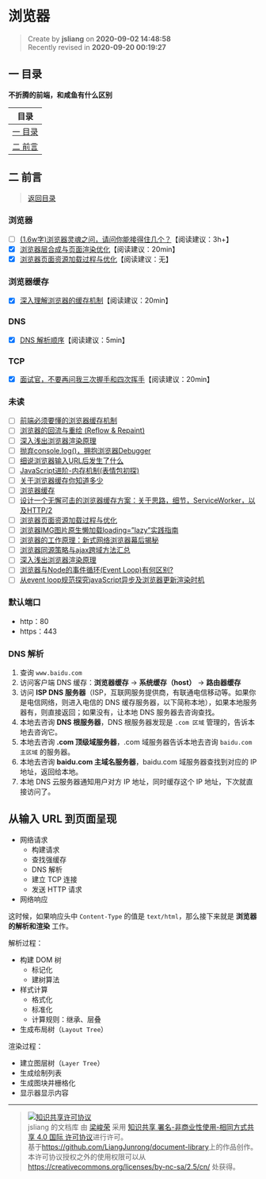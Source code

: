 浏览器
===

> Create by **jsliang** on **2020-09-02 14:48:58**  
> Recently revised in **2020-09-20 00:19:27**

## <a name="chapter-one" id="chapter-one"></a>一 目录

**不折腾的前端，和咸鱼有什么区别**

| 目录 |
| --- |
| [一 目录](#chapter-one) |
| <a name="catalog-chapter-two" id="catalog-chapter-two"></a>[二 前言](#chapter-two) |

## <a name="chapter-two" id="chapter-two"></a>二 前言

> [返回目录](#chapter-one)

### 浏览器

* [ ] [(1.6w字)浏览器灵魂之问，请问你能接得住几个？](https://juejin.im/post/6844904021308735502)【阅读建议：3h+】
* [x] [浏览器层合成与页面渲染优化](https://juejin.im/post/6844903966573068301)【阅读建议：20min】
* [x] [浏览器页面资源加载过程与优化](https://juejin.im/post/6844903545016156174)【阅读建议：无】

### 浏览器缓存

* [x] [深入理解浏览器的缓存机制](https://www.jianshu.com/p/54cc04190252)【阅读建议：20min】

### DNS

* [x] [DNS 解析顺序](https://blog.csdn.net/Yooneep/article/details/89882123)【阅读建议：5min】

### TCP

* [x] [面试官，不要再问我三次握手和四次挥手](https://zhuanlan.zhihu.com/p/86426969)【阅读建议：20min】

### 未读

* [ ] [前端必须要懂的浏览器缓存机制](https://juejin.im/entry/6844903599537930253)
* [ ] [浏览器的回流与重绘 (Reflow & Repaint)](https://juejin.im/post/6844903569087266823)
* [ ] [深入浅出浏览器渲染原理](https://zhuanlan.zhihu.com/p/53913989)
* [ ] [抛弃console.log()，拥抱浏览器Debugger](https://zhuanlan.zhihu.com/p/52077620)
* [ ] [细说浏览器输入URL后发生了什么](https://juejin.im/post/5e32449d6fb9a02fe4581907)
* [ ] [JavaScript进阶-内存机制(表情包初探)](https://juejin.im/post/6844904033317027854)
* [ ] [关于浏览器缓存你知道多少](https://mp.weixin.qq.com/s/Wvc0lkLpgyEW_u7bbMdvpQ)
* [ ] [浏览器缓存](https://github.com/xiangxingchen/blog/issues/9)
* [ ] [设计一个无懈可击的浏览器缓存方案：关于思路，细节，ServiceWorker，以及HTTP/2](https://zhuanlan.zhihu.com/p/28113197)
* [ ] [浏览器页面资源加载过程与优化](https://juejin.im/post/5a4ed917f265da3e317df515)
* [ ] [浏览器IMG图片原生懒加载loading=”lazy”实践指南](https://www.zhangxinxu.com/wordpress/2019/09/native-img-loading-lazy/)
* [ ] [浏览器的工作原理：新式网络浏览器幕后揭秘](https://www.html5rocks.com/zh/tutorials/internals/howbrowserswork/)
* [ ] [浏览器同源策略与ajax跨域方法汇总](https://www.jianshu.com/p/438183ddcea8)
* [ ] [深入浅出浏览器渲染原理](https://zhuanlan.zhihu.com/p/53913989)
* [ ] [浏览器与Node的事件循环(Event Loop)有何区别?](https://zhuanlan.zhihu.com/p/54882306)
* [ ] [从event loop规范探究javaScript异步及浏览器更新渲染时机](https://github.com/aooy/blog/issues/5)

### 默认端口

* http：80
* https：443

### DNS 解析

1. 查询 `www.baidu.com`
2. 访问客户端 DNS 缓存：**浏览器缓存** -> **系统缓存（host）** -> **路由器缓存**
3. 访问 **ISP DNS 服务器**（ISP，互联网服务提供商，有联通电信移动等。如果你是电信网络，则进入电信的 DNS 缓存服务器，以下简称本地），如果本地服务器有，则直接返回；如果没有，让本地 DNS 服务器去咨询查找。
4. 本地去咨询 **DNS 根服务器**，DNS 根服务器发现是 `.com 区域` 管理的，告诉本地去咨询它。
5. 本地去咨询 **.com 顶级域服务器**，.com 域服务器告诉本地去咨询 `baidu.com 主区域` 的服务器。
6. 本地去咨询 **baidu.com 主域名服务器**，baidu.com 域服务器查找到对应的 IP 地址，返回给本地。
7. 本地 DNS 云服务器通知用户对方 IP 地址，同时缓存这个 IP 地址，下次就直接访问了。

## 从输入 URL 到页面呈现

* 网络请求
  * 构建请求
  * 查找强缓存
  * DNS 解析
  * 建立 TCP 连接
  * 发送 HTTP 请求
* 网络响应

这时候，如果响应头中 `Content-Type` 的值是 `text/html`，那么接下来就是 **浏览器的解析和渲染** 工作。

解析过程：

* 构建 DOM 树
  * 标记化
  * 建树算法
* 样式计算
  * 格式化
  * 标准化
  * 计算规则：继承、层叠
* 生成布局树（`Layout Tree`）

渲染过程：

* 建立图层树（`Layer Tree`）
* 生成绘制列表
* 生成图块并栅格化
* 显示器显示内容

---

> <a rel="license" href="http://creativecommons.org/licenses/by-nc-sa/4.0/"><img alt="知识共享许可协议" style="border-width:0" src="https://i.creativecommons.org/l/by-nc-sa/4.0/88x31.png" /></a><br /><span xmlns:dct="http://purl.org/dc/terms/" property="dct:title">jsliang 的文档库</span> 由 <a xmlns:cc="http://creativecommons.org/ns#" href="https://github.com/LiangJunrong/document-library" property="cc:attributionName" rel="cc:attributionURL">梁峻荣</a> 采用 <a rel="license" href="http://creativecommons.org/licenses/by-nc-sa/4.0/">知识共享 署名-非商业性使用-相同方式共享 4.0 国际 许可协议</a>进行许可。<br />基于<a xmlns:dct="http://purl.org/dc/terms/" href="https://github.com/LiangJunrong/document-library" rel="dct:source">https://github.com/LiangJunrong/document-library</a>上的作品创作。<br />本许可协议授权之外的使用权限可以从 <a xmlns:cc="http://creativecommons.org/ns#" href="https://creativecommons.org/licenses/by-nc-sa/2.5/cn/" rel="cc:morePermissions">https://creativecommons.org/licenses/by-nc-sa/2.5/cn/</a> 处获得。